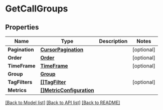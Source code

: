 # GetCallGroups

## Properties

Name | Type | Description | Notes
------------ | ------------- | ------------- | -------------
**Pagination** | [**CursorPagination**](CursorPagination.md) |  | [optional] 
**Order** | [**Order**](Order.md) |  | [optional] 
**TimeFrame** | [**TimeFrame**](TimeFrame.md) |  | [optional] 
**Group** | [**Group**](Group.md) |  | 
**TagFilters** | [**[]TagFilter**](TagFilter.md) |  | [optional] 
**Metrics** | [**[]MetricConfiguration**](MetricConfiguration.md) |  | 

[[Back to Model list]](../README.md#documentation-for-models) [[Back to API list]](../README.md#documentation-for-api-endpoints) [[Back to README]](../README.md)


